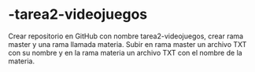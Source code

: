 # -tarea2-videojuegos
Crear repositorio en GitHub con nombre tarea2-videojuegos, crear rama master y una rama llamada materia. Subir en rama master un archivo TXT con su nombre y en la rama materia un archivo TXT con el nombre de la materia. 
